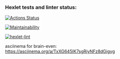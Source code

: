 ### Hexlet tests and linter status:
[![Actions Status](https://github.com/AlexanderIzmailov/python-project-lvl1/workflows/hexlet-check/badge.svg)](https://github.com/AlexanderIzmailov/python-project-lvl1/actions)

[![Maintainability](https://api.codeclimate.com/v1/badges/df66c0cbbeca7d822f23/maintainability)](https://codeclimate.com/github/AlexanderIzmailov/python-project-lvl1/maintainability)

[![hexlet-lint](https://github.com/AlexanderIzmailov/python-project-lvl1/actions/workflows/hexlet-lint.yml/badge.svg)](https://github.com/AlexanderIzmailov/python-project-lvl1/actions/workflows/hexlet-lint.yml)

asciinema for brain-even: https://asciinema.org/a/TxXG645IK7sgRiyNFz8dGigvg